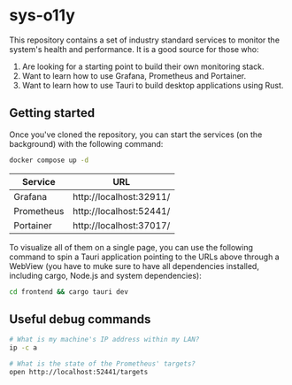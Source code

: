 # sys-o11y

This repository contains a set of industry standard services to monitor the system's health and performance. It is a good source for those who:
1. Are looking for a starting point to build their own monitoring stack.
2. Want to learn how to use Grafana, Prometheus and Portainer.
3. Want to learn how to use Tauri to build desktop applications using Rust.

## Getting started

Once you've cloned the repository, you can start the services (on the background) with the following command:

```bash
docker compose up -d
```

| Service    | URL                     |
| ---------- | ----------------------- |
| Grafana    | http://localhost:32911/ |
| Prometheus | http://localhost:52441/ |
| Portainer  | http://localhost:37017/ |

To visualize all of them on a single page, you can use the following command to spin a Tauri application pointing to the URLs above through a WebView (you have to muke sure to have all dependencies installed, including cargo, Node.js and system dependencies):

```bash
cd frontend && cargo tauri dev
```

## Useful debug commands

```bash
# What is my machine's IP address within my LAN?
ip -c a

# What is the state of the Prometheus' targets?
open http://localhost:52441/targets
```
